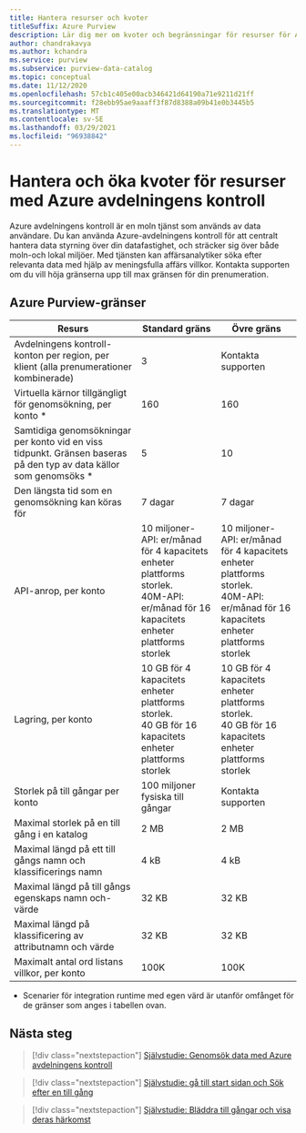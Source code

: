 ```yaml
---
title: Hantera resurser och kvoter
titleSuffix: Azure Purview
description: Lär dig mer om kvoter och begränsningar för resurser för Azure-avdelningens kontroll och hur du begär kvot ökningar.
author: chandrakavya
ms.author: kchandra
ms.service: purview
ms.subservice: purview-data-catalog
ms.topic: conceptual
ms.date: 11/12/2020
ms.openlocfilehash: 57cb1c405e00acb346421d64190a71e9211d21ff
ms.sourcegitcommit: f28ebb95ae9aaaff3f87d8388a09b41e0b3445b5
ms.translationtype: MT
ms.contentlocale: sv-SE
ms.lasthandoff: 03/29/2021
ms.locfileid: "96938842"
---
```

# <a name="manage-and-increase-quotas-for-resources-with-azure-purview"></a>Hantera och öka kvoter för resurser med Azure avdelningens kontroll
 
Azure avdelningens kontroll är en moln tjänst som används av data användare. Du kan använda Azure-avdelningens kontroll för att centralt hantera data styrning över din datafastighet, och sträcker sig över både moln-och lokal miljöer. Med tjänsten kan affärsanalytiker söka efter relevanta data med hjälp av meningsfulla affärs villkor. Kontakta supporten om du vill höja gränserna upp till max gränsen för din prenumeration.
 
## <a name="azure-purview-limits"></a>Azure Purview-gränser
 
|**Resurs**|  **Standard gräns**  |**Övre gräns**|
|---|---|---|
|Avdelningens kontroll-konton per region, per klient (alla prenumerationer kombinerade)|3|Kontakta supporten|
|Virtuella kärnor tillgängligt för genomsökning, per konto *|160|160|
|Samtidiga genomsökningar per konto vid en viss tidpunkt. Gränsen baseras på den typ av data källor som genomsöks *|5 | 10 |
|Den längsta tid som en genomsökning kan köras för|7 dagar|7 dagar|
|API-anrop, per konto|10 miljoner-API: er/månad för 4 kapacitets enheter plattforms storlek. <br>40M-API: er/månad för 16 kapacitets enheter plattforms storlek |10 miljoner-API: er/månad för 4 kapacitets enheter plattforms storlek. <br>40M-API: er/månad för 16 kapacitets enheter plattforms storlek|
|Lagring, per konto|10 GB för 4 kapacitets enheter plattforms storlek. <br>40 GB för 16 kapacitets enheter plattforms storlek |10 GB för 4 kapacitets enheter plattforms storlek. <br> 40 GB för 16 kapacitets enheter plattforms storlek |
|Storlek på till gångar per konto|100 miljoner fysiska till gångar |Kontakta supporten|
|Maximal storlek på en till gång i en katalog|2 MB|2 MB|
|Maximal längd på ett till gångs namn och klassificerings namn|4 kB|4 kB|
|Maximal längd på till gångs egenskaps namn och-värde|32 KB|32 KB|
|Maximal längd på klassificering av attributnamn och värde|32 KB|32 KB|
|Maximalt antal ord listans villkor, per konto|100K|100K|
 
* Scenarier för integration runtime med egen värd är utanför omfånget för de gränser som anges i tabellen ovan. 
 
## <a name="next-steps"></a>Nästa steg
 
> [!div class="nextstepaction"]
>[Självstudie: Genomsök data med Azure avdelningens kontroll](tutorial-scan-data.md)

> [!div class="nextstepaction"]
>[Självstudie: gå till start sidan och Sök efter en till gång](tutorial-asset-search.md)

> [!div class="nextstepaction"]
>[Självstudie: Bläddra till gångar och visa deras härkomst](tutorial-browse-and-view-lineage.md)
